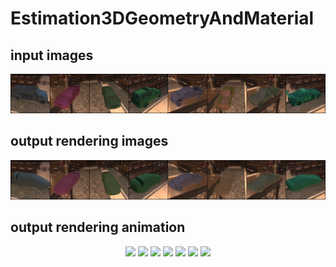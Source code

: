# Estimation3DGeometryAndMaterial

## input images
<p align="center">
    <img src="images/all_valid_inp_epoch0.png">
</p>

## output rendering images
<p align="center">
    <img src="images/all_valid_out_epoch0.png">
</p>

## output rendering animation
<p align="center">
    <img src="images/all_rotation_epoch0_1.gif" width="12%">
    <img src="images/all_rotation_epoch0_2.gif" width="12%">
    <img src="images/all_rotation_epoch0_3.gif" width="12%">
    <img src="images/all_rotation_epoch0_4.gif" width="12%">
    <img src="images/all_rotation_epoch0_5.gif" width="12%">
    <img src="images/all_rotation_epoch0_6.gif" width="12%">
    <img src="images/all_rotation_epoch0_7.gif" width="12%">
</p>

